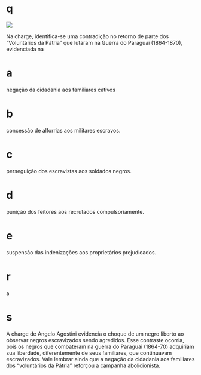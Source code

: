 # q
![](https://firebasestorage.googleapis.com/v0/b/firebase-enemio.appspot.com/o/questoes%2F240%2Fcc5eb8ea-4585-6189-0083-89cbe3657046.png?alt=media\&token=74db737e-a708-4a67-81f6-3b085e86f974)

Na charge, identifica-se uma contradição no retorno de parte dos “Voluntários da Pátria” que lutaram na Guerra do Paraguai (1864-1870), evidenciada na

# a
negação da cidadania aos familiares cativos

# b
concessão de alforrias aos militares escravos.

# c
perseguição dos escravistas aos soldados negros.

# d
punição dos feitores aos recrutados compulsoriamente.

# e
suspensão das indenizações aos proprietários prejudicados.

# r
a

# s
A charge de Angelo Agostini evidencia o choque de um negro liberto ao observar negros escravizados sendo agredidos. Esse contraste ocorria, pois os negros que combateram na guerra do Paraguai (1864-70) adquiriam sua liberdade, diferentemente de seus familiares, que continuavam escravizados. Vale lembrar ainda que a negação da cidadania aos familiares dos “voluntários da Pátria” reforçou a campanha abolicionista.
